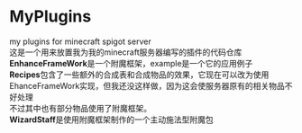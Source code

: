 # MyPlugins
my plugins for minecraft spigot server  
这是一个用来放置我为我的minecraft服务器编写的插件的代码仓库  
**EnhanceFrameWork**是一个附魔框架，example是一个它的应用例子  
**Recipes**包含了一些额外的合成表和合成物品的效果，它现在可以改为使用EhanceFrameWork实现，但我还没这样做，因为这会使服务器原有的相关物品不好处理  
不过其中也有部分物品使用了附魔框架。  
**WizardStaff**是使用附魔框架制作的一个主动施法型附魔包  
    
